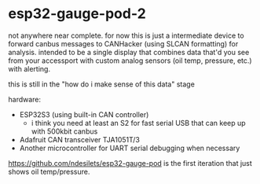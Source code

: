 # esp32-gauge-pod-2

not anywhere near complete. for now this is just a intermediate device to forward canbus messages to CANHacker (using SLCAN formatting) for analysis. intended to be a single display that combines data that'd you see from your accessport with custom analog sensors (oil temp, pressure, etc.) with alerting.

this is still in the "how do i make sense of this data" stage

hardware:
- ESP32S3 (using built-in CAN controller)
    - i think you need at least an S2 for fast serial USB that can keep up with 500kbit canbus
- Adafruit CAN transceiver TJA1051T/3
- Another microcontroller for UART serial debugging when necessary


https://github.com/ndesilets/esp32-gauge-pod is the first iteration that just shows oil temp/pressure.

